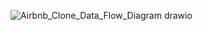 ![Airbnb_Clone_Data_Flow_Diagram drawio](https://github.com/user-attachments/assets/b0c3d755-621f-4a58-87c1-2adf5457fc92)
